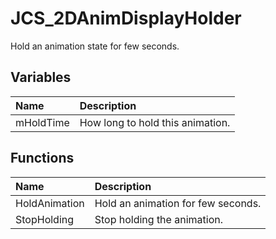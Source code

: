 # JCS_2DAnimDisplayHolder

Hold an animation state for few seconds.

## Variables

| Name      | Description                      |
|:----------|:---------------------------------|
| mHoldTime | How long to hold this animation. |

## Functions

| Name          | Description                        |
|:--------------|:-----------------------------------|
| HoldAnimation | Hold an animation for few seconds. |
| StopHolding   | Stop holding the animation.        |
